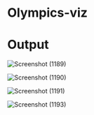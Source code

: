 # Olympics-viz

# Output

![Screenshot (1189)](https://user-images.githubusercontent.com/66664653/130835850-ae602529-0f71-46c6-8255-a2b7f3e8881d.png)

![Screenshot (1190)](https://user-images.githubusercontent.com/66664653/130835875-c4c4e666-efd8-4741-8f38-cc46f5142070.png)

![Screenshot (1191)](https://user-images.githubusercontent.com/66664653/130836181-72862add-d5c9-4815-9f13-34e585f1b368.png)

![Screenshot (1193)](https://user-images.githubusercontent.com/66664653/130836401-70310832-0a05-4405-ae41-edaf83f0fc80.png)
